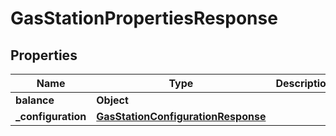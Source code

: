 

# GasStationPropertiesResponse


## Properties

| Name | Type | Description | Notes |
|------------ | ------------- | ------------- | -------------|
|**balance** | **Object** |  |  [optional] |
|**_configuration** | [**GasStationConfigurationResponse**](GasStationConfigurationResponse.md) |  |  [optional] |



